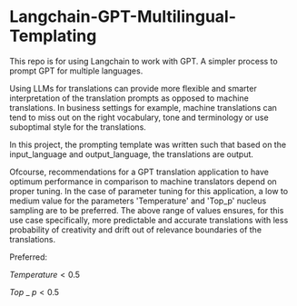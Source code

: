 # Langchain-GPT-Multilingual-Templating
This repo is for using Langchain to work with GPT. A simpler process to prompt GPT for multiple languages.

Using LLMs for translations can provide more flexible and smarter interpretation of the translation prompts as opposed to machine translations. 
In business settings for example, machine translations can tend to miss out on the right vocabulary, tone and terminology or use suboptimal style for the translations.

In this project, the prompting template was written such that based on the input_language and output_language, the translations are output.

Ofcourse, recommendations for a GPT translation application to have optimum performance in comparison to machine translators depend on proper tuning. In the case of parameter tuning for this application, a low to medium value for the parameters 'Temperature' and 'Top_p' nucleus sampling are to be preferred.
The above range of values ensures, for this use case specifically, more predictable and accurate translations with less probability of creativity and drift out of relevance boundaries of the translations.

Preferred: 

$Temperature < 0.5$

$Top$ _ $p < 0.5$
